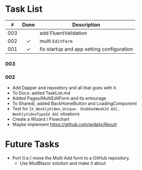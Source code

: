 ﻿# Task List

 `#`  | Done | Description 
 ----- | :-: | ----------- 
 003   |     | add FluentValidation
 002   | ✓  | multi `EditForm`
 001   | ✓  | fix startup and app setting configuration

  
### 003

### 002
- Add Dapper and repository and all that goes with it.
- To Docs: added TaskList.md
- Added Pages/MultiEditForm and its entourage
- To Shared/, added BackHomeButton and LoadingComponent
- Test for `IX_WeeklyVideo_Unique: ShabbatWeekId ASC,	WeeklyVideoTypeId ASC` viloations
- Create a Wizard / Flowchart
- Maybe implement https://github.com/ardalis/Result

# Future Tasks
- Port (I.e.) move the Multi Add form to a GitHub repository. 
  - Use MudBlazor solution and make it about



